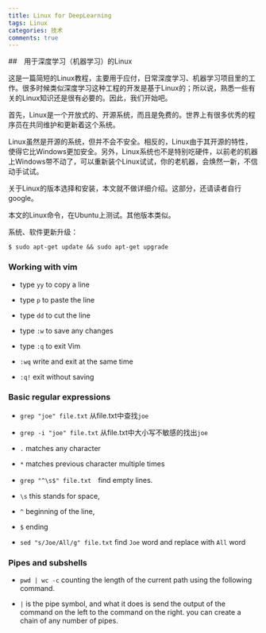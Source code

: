 ```yaml
---
title: Linux for DeepLearning
tags: Linux
categories: 技术
comments: true
---
```


##　用于深度学习（机器学习）的Linux

这是一篇简短的Linux教程，主要用于应付，日常深度学习、机器学习项目里的工作。很多时候类似深度学习这种工程的开发是基于Linux的；所以说，熟悉一些有关的Linux知识还是很有必要的。因此，我们开始吧。

<!--more-->

首先，Linux是一个开放式的、开源系统，而且是免费的。世界上有很多优秀的程序员在共同维护和更新着这个系统。

Linux虽然是开源的系统，但并不会不安全。相反的，Linux由于其开源的特性，使得它比Windows更加安全。另外，Linux系统也不是特别吃硬件，以前老的机器上Windows带不动了，可以重新装个Linux试试，你的老机器，会焕然一新，不信动手试试。

关于Linux的版本选择和安装，本文就不做详细介绍。这部分，还请读者自行google。

本文的Linux命令，在Ubuntu上测试。其他版本类似。

系统、软件更新升级：

```
$ sudo apt-get update && sudo apt-get upgrade
```

### Working with vim

- type `yy` to copy a line

- type `p` to paste the line

- type `dd` to cut the line

- type `:w` to save any changes

- type `:q` to exit Vim

- `:wq` write and exit at the same time

- `:q!` exit without saving

### Basic regular expressions

- `grep "joe" file.txt` 从file.txt中查找`joe`

- `grep -i "joe" file.txt` 从file.txt中大小写不敏感的找出`joe`

- `.` matches any character

- `*` matches previous character multiple times

- `grep "^\s$" file.txt`　find empty lines.  
- `\s` this stands for space,
- `^` beginning of the line,
- `$` ending

- `sed "s/Joe/All/g" file.txt` find `Joe` word and replace with `All` word

### Pipes and subshells

- `pwd | wc -c` counting the length of the current path using the following command.

- `|` is the pipe symbol, and what it does is send the output of the command on the left to the command on the right. you can create a chain of any number of pipes.
